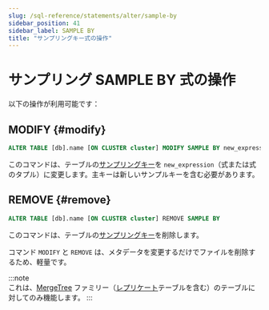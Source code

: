 ```yaml
---
slug: /sql-reference/statements/alter/sample-by
sidebar_position: 41
sidebar_label: SAMPLE BY
title: "サンプリングキー式の操作"
---
```


# サンプリング SAMPLE BY 式の操作

以下の操作が利用可能です：

## MODIFY {#modify}

``` sql
ALTER TABLE [db].name [ON CLUSTER cluster] MODIFY SAMPLE BY new_expression
```

このコマンドは、テーブルの[サンプリングキー](../../../engines/table-engines/mergetree-family/mergetree.md)を `new_expression`（式または式のタプル）に変更します。主キーは新しいサンプルキーを含む必要があります。

## REMOVE {#remove}

``` sql
ALTER TABLE [db].name [ON CLUSTER cluster] REMOVE SAMPLE BY
```

このコマンドは、テーブルの[サンプリングキー](../../../engines/table-engines/mergetree-family/mergetree.md)を削除します。

コマンド `MODIFY` と `REMOVE` は、メタデータを変更するだけでファイルを削除するため、軽量です。

:::note    
これは、[MergeTree](../../../engines/table-engines/mergetree-family/mergetree.md) ファミリー（[レプリケート](../../../engines/table-engines/mergetree-family/replication.md)テーブルを含む）のテーブルに対してのみ機能します。
:::
